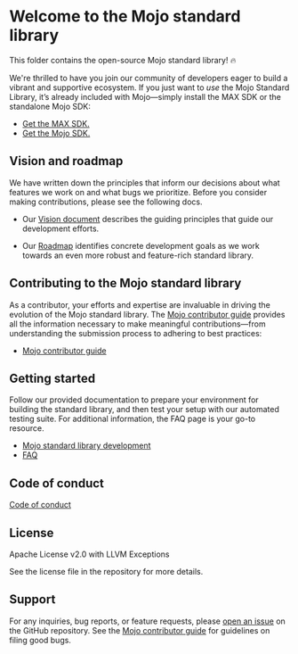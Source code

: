 # Welcome to the Mojo standard library

This folder contains the open-source Mojo standard library! 🔥

We're thrilled to have you join our community of developers eager to build a
vibrant and supportive ecosystem. If you just want to *use* the Mojo Standard
Library, it’s already included with Mojo—simply install the MAX SDK or the
standalone Mojo SDK:

- [Get the MAX SDK.](https://docs.modular.com/engine/get-started)
- [Get the Mojo SDK.](https://docs.modular.com/mojo/manual/get-started/)

## Vision and roadmap

We have written down the principles that inform our decisions about what
features we work on and what bugs we prioritize. Before you consider making
contributions, please see the following docs.

- Our [Vision document](./docs/vision.md) describes the guiding principles that
guide our development efforts.

- Our [Roadmap](./docs/roadmap.md) identifies concrete development goals as we
work towards an even more robust and feature-rich standard library.

## Contributing to the Mojo standard library

As a contributor, your efforts and expertise are invaluable in driving the
evolution of the Mojo standard library. The [Mojo contributor
guide](../CONTRIBUTING.md) provides all the information necessary to make
meaningful contributions—from understanding the submission process to
adhering to best practices:

- [Mojo contributor guide](../CONTRIBUTING.md)

## Getting started

Follow our provided documentation to prepare your environment for building the
standard library, and then test your setup with our automated testing suite.
For additional information, the FAQ page is your go-to resource.

- [Mojo standard library development](./docs/development.md)
- [FAQ](./docs/faq.md)

## Code of conduct

[Code of conduct](../CODE_OF_CONDUCT.md)

## License

Apache License v2.0 with LLVM Exceptions

See the license file in the repository for more details.

## Support

For any inquiries, bug reports, or feature requests, please [open an
issue](https://github.com/modular/mojo/issues) on the GitHub repository. See
the [Mojo contributor guide](../CONTRIBUTING.md) for guidelines on filing good
bugs.
